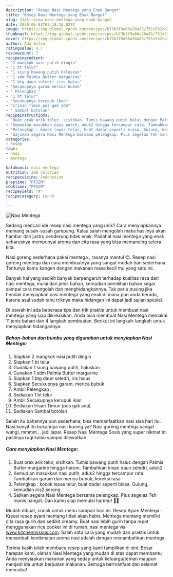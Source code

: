 ```yaml
---
description: "Resep Nasi Mentega yang Enak Banget"
title: "Resep Nasi Mentega yang Enak Banget"
slug: 2145-resep-nasi-mentega-yang-enak-banget
date: 2020-06-03T03:18:16.027Z
image: https://img-global.cpcdn.com/recipes/b73b3f9a66a20a85/751x532cq70/nasi-mentega-foto-resep-utama.jpg
thumbnail: https://img-global.cpcdn.com/recipes/b73b3f9a66a20a85/751x532cq70/nasi-mentega-foto-resep-utama.jpg
cover: https://img-global.cpcdn.com/recipes/b73b3f9a66a20a85/751x532cq70/nasi-mentega-foto-resep-utama.jpg
author: Ada Silva
ratingvalue: 4.7
reviewcount: 7
recipeingredient:
- "2 mangkok nasi putih dingin"
- "1 bt telur"
- "1 siung bawang putih haluskan"
- "1 sdm Palmia Butter margarine"
- "1 btg daun seledri iris halus"
- "Secukupnya garam merica bubuk"
- " Pelengkap "
- "1 bt telur"
- "Secukupnya kerupuk ikan"
- "Irisan Timun pas gak ada"
- " Sambal botolan"
recipeinstructions:
- "Buat orak arik telur, sisihkan. Tumis bawang putih halus dengan Palmia Butter margarine hingga harum. Tambahkan irisan daun seledri, aduk2"
- "Kemudian masukkan nasi putih, aduk2 hingga tercampur rata. Tambahkan garam dan merica bubuk, koreksi rasa"
- "Pelengkap : kocok lepas telur, buat dadar seperti biasa. Gulung, kemudian iris2 serong"
- "Sajikan segera Nasi Mentega bersama pelengkap. Plus segelas Teh manis hangat. Dan kamu siap memulai harimu! 🎒😊"
categories:
- Resep
tags:
- nasi
- mentega

katakunci: nasi mentega 
nutrition: 208 calories
recipecuisine: Indonesian
preptime: "PT32M"
cooktime: "PT52M"
recipeyield: "4"
recipecategory: Lunch

---
```



![Nasi Mentega](https://img-global.cpcdn.com/recipes/b73b3f9a66a20a85/751x532cq70/nasi-mentega-foto-resep-utama.jpg)

Sedang mencari ide resep nasi mentega yang unik? Cara menyiapkannya memang susah-susah gampang. Kalau salah mengolah maka hasilnya akan hambar dan justru cenderung tidak enak. Padahal nasi mentega yang enak seharusnya mempunyai aroma dan cita rasa yang bisa memancing selera kita.

Nasi goreng sederhana pakai mentega , rasanya mantul 😍. Resep nasi goreng mentega dan cara membuatnya yang sangat mudah dan sederhana. Tentunya kamu kangen dengan makanan masa kecil mu yang satu ini.

Banyak hal yang sedikit banyak berpengaruh terhadap kualitas rasa dari nasi mentega, mulai dari jenis bahan, kemudian pemilihan bahan segar sampai cara mengolah dan menghidangkannya. Tak perlu pusing jika hendak menyiapkan nasi mentega yang enak di mana pun anda berada, karena asal sudah tahu triknya maka hidangan ini dapat jadi sajian spesial.


Di bawah ini ada beberapa tips dan trik praktis untuk membuat nasi mentega yang siap dikreasikan. Anda bisa membuat Nasi Mentega memakai 11 jenis bahan dan 4 langkah pembuatan. Berikut ini langkah-langkah untuk menyiapkan hidangannya.

<!--inarticleads1-->

##### Bahan-bahan dan bumbu yang digunakan untuk menyiapkan Nasi Mentega:

1. Siapkan 2 mangkok nasi putih dingin
1. Siapkan 1 bt telur
1. Gunakan 1 siung bawang putih, haluskan
1. Gunakan 1 sdm Palmia Butter margarine
1. Siapkan 1 btg daun seledri, iris halus
1. Siapkan Secukupnya garam, merica bubuk
1. Ambil  Pelengkap :
1. Sediakan 1 bt telur
1. Ambil Secukupnya kerupuk ikan
1. Sediakan Irisan Timun (pas gak ada)
1. Sediakan  Sambal botolan


Selain itu bahannya pun sederhana, bisa memanfaatkan nasi sisa hari itu. Nasi kunyit itu bukannya nasi kuning ya? Nasi goreng mentega sangat wangi, mmmm… jadi lapar. Resep Nasi Mentega Sosis yang super nikmat ini pastinya rugi kalau sampai dilewatkan. 

<!--inarticleads2-->

##### Cara menyiapkan Nasi Mentega:

1. Buat orak arik telur, sisihkan. Tumis bawang putih halus dengan Palmia Butter margarine hingga harum. Tambahkan irisan daun seledri, aduk2
1. Kemudian masukkan nasi putih, aduk2 hingga tercampur rata. Tambahkan garam dan merica bubuk, koreksi rasa
1. Pelengkap : kocok lepas telur, buat dadar seperti biasa. Gulung, kemudian iris2 serong
1. Sajikan segera Nasi Mentega bersama pelengkap. Plus segelas Teh manis hangat. Dan kamu siap memulai harimu! 🎒😊


Mudah dibuat, cocok untuk menu sarapan hari ini. Resep Ayam Mentega - Kreasi resep ayam memang tidak akan habis. Mentega memang memiliki cita rasa gurih dan sedikit creamy. Buat nasi lebih gurih tanpa repot menggunakan rice cooker ini di rumah. nasi mentega via www.kitchenmissus.com. Salah satu cara yang mudah dan praktis untuk menambah kenikmatan aroma nasi adalah dengan menambahkan mentega. 

Terima kasih telah membaca resep yang kami tampilkan di sini. Besar harapan kami, olahan Nasi Mentega yang mudah di atas dapat membantu Anda menyiapkan makanan yang sedap untuk keluarga/teman maupun menjadi ide untuk berjualan makanan. Semoga bermanfaat dan selamat mencoba!
